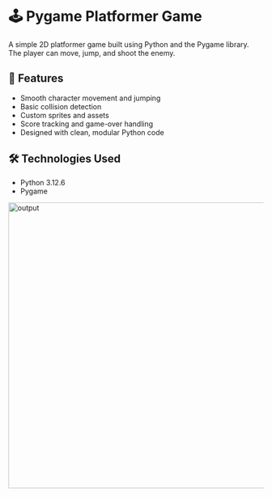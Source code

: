 # 🕹️ Pygame Platformer Game

A simple 2D platformer game built using Python and the Pygame library. The player can move, jump, and shoot the enemy.

## 🚀 Features

- Smooth character movement and jumping
- Basic collision detection
- Custom sprites and assets
- Score tracking and game-over handling
- Designed with clean, modular Python code

## 🛠️ Technologies Used

- Python 3.12.6
- Pygame

<img width="657" height="565" alt="output" src="https://github.com/user-attachments/assets/cd0b44f6-2b70-4955-ad35-dd7faee761ab" />
